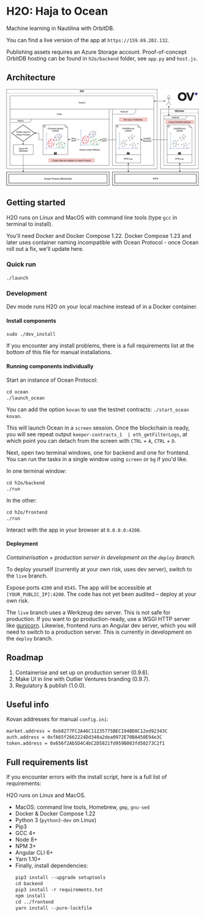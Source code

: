 # H2O: Haja to Ocean

Machine learning in Nautilina with OrbitDB.

You can find a live version of the app at `https://159.69.202.132`.

Publishing assets requires an Azure Storage account.
Proof-of-concept OrbitDB hosting can be found in `h2o/backend` folder, see `app.py` and `host.js`.


## Architecture

![Architecture Diagram](/doc/OceanHaja.png)


## Getting started

H2O runs on Linux and MacOS with command line tools (type `gcc` in terminal to install).

You'll need Docker and Docker Compose 1.22. Docker Compose 1.23 and later uses container naming incompatible with Ocean Protocol - once Ocean roll out a fix, we'll update here.

### Quick run
```
./launch
```

### Development

Dev mode runs H2O on your local machine instead of in a Docker container.

#### Install components
```
sudo ./dev_install
```
If you encounter any install problems, there is a full requirements list at the bottom of this file for manual installations.

#### Running components individually

Start an instance of Ocean Protocol:
```
cd ocean
./launch_ocean
```
You can add the option `kovan` to use the testnet contracts: `./start_ocean kovan`.

This will launch Ocean in a `screen` session. Once the blockchain is ready, you will see repeat output `keeper-contracts_1  | eth_getFilterLogs`, at which point you can detach from the screen with `CTRL` + `A`, `CTRL` + `D`.

Next, open two terminal windows, one for backend and one for frontend. You can run the tasks in a single window using `screen` or `bg` if you'd like.

In one terminal window:
```
cd h2o/backend
./run
```
In the other:
```
cd h2o/frontend
./run
```

Interact with the app in your browser at `0.0.0.0:4200`.


#### Deployment

*Containerisation + production server in development on the `deploy` branch.*

To deploy yourself (currently at your own risk, uses dev server), switch to the `live` branch.

Expose ports `4200` and `8545`.
The app will be accessible at `[YOUR_PUBLIC_IP]:4200`.
The code has not yet been audited – deploy at your own risk.

The `live` branch uses a Werkzeug dev server. This is not safe for production. If you want to go production-ready, use a WSGI HTTP server like [gunicorn](https://gunicorn.org/). Likewise, frontend runs an Angular dev server, which you will need to switch to a production server. This is currently in development on the `deploy` branch.


## Roadmap

1. Containerise and set up on production server (0.9.6).
2. Make UI in line with Outlier Ventures branding (0.9.7).
3. Regulatory & publish (1.0.0).


## Useful info

Kovan addresses for manual `config.ini`:
```
market.address = 0xb8277FC2A46C11235775BEC194BD8C12ed92343C
auth.address = 0xfA65f2662224Dd340a2dea0972E70BA450E94e3C
token.address = 0x656f2Ab5D4C4bC2D5821fd959B083fd50273C2f1
```

## Full requirements list

If you encounter errors with the install script, here is a full list of requirements:

H2O runs on Linux and MacOS.

- MacOS: command line tools, Homebrew, `gmp`, `gnu-sed`
- Docker & Docker Compose 1.22
- Python 3 (`python3-dev` on Linux)
- Pip3
- GCC 4+
- Node 8+
- NPM 3+
- Angular CLI 6+
- Yarn 1.10+
- Finally, install dependencies:
    ```
    pip3 install --upgrade setuptools
    cd backend
    pip3 install -r requirements.txt
    npm install
    cd ../frontend
    yarn install --pure-lockfile
    ```
